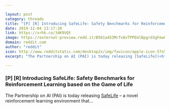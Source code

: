 ```yaml
---

layout: post
category: threads
title: "[P] [R] Introducing SafeLife: Safety Benchmarks for Reinforcement Learning based on the Game of Life"
date: 2019-12-04 13:17:28
link: https://vrhk.co/34K9VQt
image: https://external-preview.redd.it/B561a453Mrfx8vTPPEmlBpgrd3gFew6FKbeOHkk5Nrg.jpg?width=868&height=454.45026178&auto=webp&s=c550ee564058afcd3c5c2728155eca8e1544e1e4
domain: reddit.com
author: "reddit"
icon: http://www.redditstatic.com/desktop2x/img/favicon/apple-icon-57x57.png
excerpt: "The Partnership on AI (PAI) is today releasing [SafeLife](<https://partnershiponai.org/safelife>) – a novel reinforcement learning environment that..."

---
```


### [P] [R] Introducing SafeLife: Safety Benchmarks for Reinforcement Learning based on the Game of Life

The Partnership on AI (PAI) is today releasing [SafeLife](<https://partnershiponai.org/safelife>) – a novel reinforcement learning environment that...